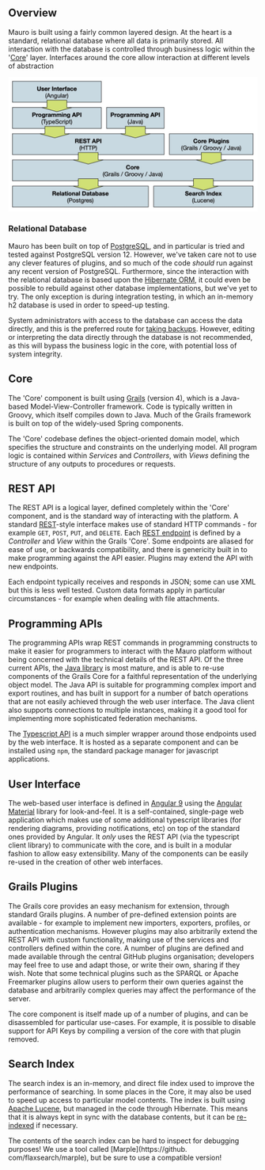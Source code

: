 ## Overview

Mauro is built using a fairly common layered design. At the heart is a standard, relational database where all data is primarily stored. All
interaction with the database is controlled through business logic within the '[Core](#core)' layer. Interfaces around the core allow interaction at
different levels of abstraction

![System Architecture](../images/architecture1.jpg)

### Relational Database

Mauro has been built on top of [PostgreSQL](https://www.postgresql.org), and in particular is tried and tested against PostgreSQL version 12. However,
we've taken care not to use any clever features of plugins, and so much of the code _should_ run against any recent version of PostgreSQL.
Furthermore, since the interaction with the relational database is based upon the [Hibernate ORM](https://hibernate.org), it could even be possible to
rebuild against other database implementations, but we've yet to try. The only exception is during integration testing, in which an in-memory h2
database is used in order to speed-up testing.

System administrators with access to the database can access the data directly, and this is the preferred route for
[taking backups](../../installing/administration). However, editing or interpreting the data directly through the database is not recommended, as this
will bypass the business logic in the core, with potential loss of system integrity.

## Core

The 'Core' component is built using [Grails](https://grails.org) (version 4), which is a Java-based Model-View-Controller framework. Code is typically
written in Groovy, which itself compiles down to Java. Much of the Grails framework is built on top of the widely-used Spring components.

The 'Core' codebase defines the object-oriented domain model, which specifies the structure and constraints on the underlying model. All program logic
is contained within _Services_ and _Controllers_, with _Views_ defining the structure of any outputs to procedures or requests.

## REST API

The REST API is a logical layer, defined completely within the 'Core' component, and is the standard way of interacting with the platform. A
standard [REST](https://en.wikipedia.org/wiki/Representational_state_transfer)-style interface makes use of standard HTTP commands - for example
`GET`, `POST`, `PUT`, and `DELETE`. Each [REST endpoint](../../rest-api/introduction) is defined by a _Controller_ and _View_ within the Grails
'Core'. Some endpoints are aliased for ease of use, or backwards compatibility, and there is genericity built in to make programming against the API
easier. Plugins may extend the API with new endpoints.

Each endpoint typically receives and responds in JSON; some can use XML but this is less well tested. Custom data formats apply in particular
circumstances - for example when dealing with file attachments.

## Programming APIs

The programming APIs wrap REST commands in programming constructs to make it easier for programmers to interact with the Mauro platform without being
concerned with the technical details of the REST API. Of the three current APIs, the [Java library](../client/java) is most mature, and is able to
re-use components of the Grails Core for a faithful representation of the underlying object model. The Java API is suitable for programming complex
import and export routines, and has built in support for a number of batch operations that are not easily achieved through the web user interface. The
Java client also supports connections to multiple instances, making it a good tool for implementing more sophisticated federation mechanisms.

The [Typescript API](../client/typescript) is a much simpler wrapper around those endpoints used by the web interface. It is hosted as a separate
component and can be installed using `npm`, the standard package manager for javascript applications.

## User Interface

The web-based user interface is defined in [Angular 9](https://angular.io) using the [Angular Material](https://material.angular.io) library for
look-and-feel. It is a self-contained, single-page web application which makes use of some additional typescript libraries (for rendering diagrams,
providing notifications, etc) on top of the standard ones provided by Angular. It *only* uses the REST API (via the typescript client library) to
communicate with the core, and is built in a modular fashion to allow easy extensibility. Many of the components can be easily re-used in the creation
of other web interfaces.

## Grails Plugins

The Grails core provides an easy mechanism for extension, through standard Grails plugins. A number of pre-defined extension points are available -
for example to implement new importers, exporters, profiles, or authentication mechanisms. However plugins may also arbitrarily extend the REST API
with custom functionality, making use of the services and controllers defined within the core. A number of plugins are defined and made available
through the central GitHub plugins organisation; developers may feel free to use and adapt those, or write their own, sharing if they wish. Note that
some technical plugins such as the SPARQL or Apache Freemarker plugins allow users to perform their own queries against the database and arbitrarily
complex queries may affect the performance of the server.

The core component is itself made up of a number of plugins, and can be disassembled for particular use-cases. For example, it is possible to disable
support for API Keys by compiling a version of the core with that plugin removed.

## Search Index

The search index is an in-memory, and direct file index used to improve the performance of searching. In some places in the Core, it may also be used
to speed up access to particular model contents. The index is built using [Apache Lucene](https://lucene.apache.org), but managed in the code through
Hibernate. This means that it is always kept in sync with the database contents, but it can be [re-indexed](../../installing/administration) if
necessary.

The contents of the search index can be hard to inspect for debugging purposes!  We use a tool called [Marple](https://github. com/flaxsearch/marple),
but be sure to use a compatible version!
